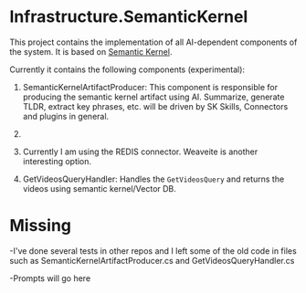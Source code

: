 # Infrastructure.SemanticKernel

This project contains the implementation of all AI-dependent components of the system. 
It is based on [Semantic Kernel](https://github.com/microsoft/semantic-kernel).

Currently it contains the following components (experimental):

1. SemanticKernelArtifactProducer: This component is responsible for producing the semantic kernel artifact using AI.
Summarize, generate TLDR, extract key phrases, etc. will be driven by SK Skills, Connectors and plugins in general.
1. 
1. Currently I am using the REDIS connector. Weaveite is another interesting option.

1. GetVideosQueryHandler: Handles the `GetVideosQuery` and returns the videos using semantic kernel/Vector DB.

# Missing

-I've done several tests in other repos and I left some of the old code in files such as SemanticKernelArtifactProducer.cs and GetVideosQueryHandler.cs

-Prompts will go here

